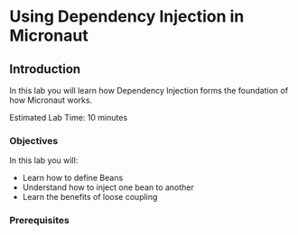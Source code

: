 # Using Dependency Injection in Micronaut

## Introduction
In this lab you will learn how Dependency Injection forms the foundation of how Micronaut works.

Estimated Lab Time: 10 minutes

### Objectives

In this lab you will:
* Learn how to define Beans
* Understand how to inject one bean to another
* Learn the benefits of loose coupling

### Prerequisites